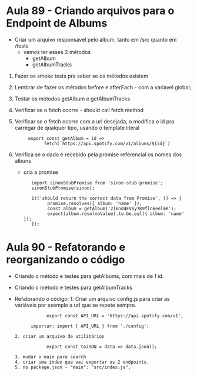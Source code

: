 # Aula 89 - Criando arquivos para o Endpoint de Albums


* Criar um arquivo responsável pelo album, tanto em /src quanto em /tests
  - vamos ter esses 2 métodos 
      - getAlbum
      - getAlbumTracks

1. Fazer os smoke tests pra saber se os métodos existem
2. Lembrar de fazer os métodos before e afterEach - com a variavel global;
3. Testar os métodos getAlbum e getAlbumTracks
4. Verificar se o fetch ocorre - should call fetch method
5. Verificar se o fetch ocorre com a url desejada, o modifica o id pra carregar de qualquer tipo, usando o template literal

            export const getAlbum = id =>
                  fetch(`https://api.spotify.com/v1/albums/${id}`)

6. Verifica se o dado é recebido pela promise referencial os nomes dos albuns
   - cria a promise
      
            import sinonStubPromise from 'sinon-stub-promise';
            sinonStubPromise(sinon);

            it('should return the correct data from Promise', () => {
                  promise.resolves({ album: 'name' });
                  const album = getAlbum('2i6nd4FV6y7K9fln6eelmR');
                  expect(album.resolveValue).to.be.eql({ album: 'name' });
            });



# Aula 90 - Refatorando e reorganizando o código

* Criando o método e testes para getAlbums, com mais de 1 id.
* Criando o método e testes para getAlbumTracks
* Refatorando o código: 
      1. Criar um arquivo config.js para criar as variáveis por exemplo a url que se repete sempre.
                  
                  export const API_URL = 'https://api.spotify.com/v1';

            importar: import { API_URL } from './config';
      
      2. criar um arquivo de utilitários 

                  export const toJSON = data => data.json();
      
      3. mudar o main para search
      4. criar uma index que vai exportar os 2 endpoints.
      5. no package.json - "main": "src/index.js",
      

